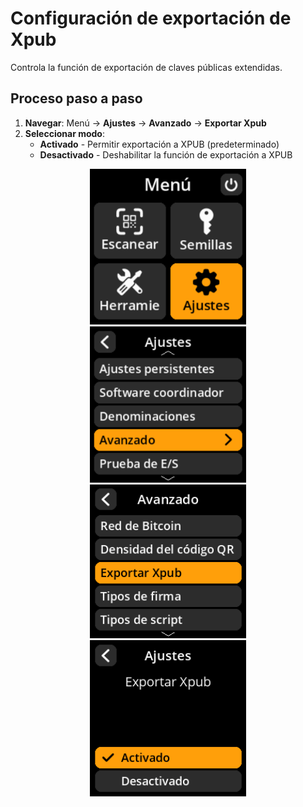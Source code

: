 # Configuración de exportación de Xpub

Controla la función de exportación de claves públicas extendidas.

## Proceso paso a paso

1. **Navegar**: Menú → **Ajustes** → **Avanzado** → **Exportar Xpub**
2. **Seleccionar modo**:
     - **Activado** - Permitir exportación a XPUB (predeterminado)
     - **Desactivado** - Deshabilitar la función de exportación a XPUB

<div align="center">
     <img src="images/HomeScreenSettingsSelectView.png" alt="Menú de selección de ajustes" width="250"/>
</div>

<div align="center">
     <img src="images/SettingsMainMenuAdvancedSelectView.png" alt="Menú de selección avanzado" width="250"/>
</div>

<div align="center">
     <img src="images/XPubExportSelectView.png" alt="Menú de selección de exportación a XPUB" width="250"/>
</div>

<div align="center">
     <img src="images/SettingsEntryUpdateSelectionView_xpub_export.png" alt="Configuración de exportación de Xpub" width="250"/>
</div>
